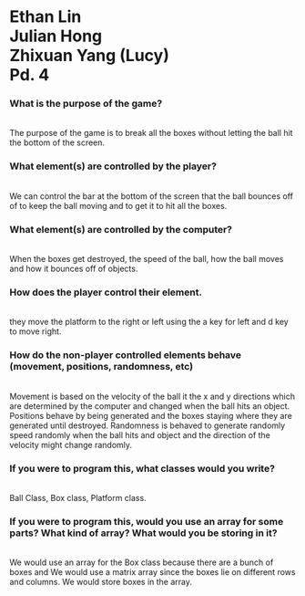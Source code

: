 <h1>Ethan Lin<br>
Julian Hong<br>
Zhixuan Yang (Lucy)<br>
Pd. 4<br></h1>
    <h3>What is the purpose of the game?</h3><br>
    The purpose of the game is to break all the boxes without letting the ball hit the bottom of the screen. <br>
    <h3>What element(s) are controlled by the player?</h3><br>
    We can control the bar at the bottom of the screen that the ball bounces off of to keep the ball moving and to get it to hit all the boxes.<br>
    <h3>What element(s) are controlled by the computer?</h3><br>
    When the boxes get destroyed, the speed of the ball, how the ball moves and how it bounces off of objects.<br>
    <h3>How does the player control their element.</h3><br>
    they move the platform to the right or left using the a key for left and d key to move right.<br>
    <h3>How do the non-player controlled elements behave (movement, positions, randomness, etc)</h3><br>
    Movement is based on the velocity of the ball it the x and y directions which are determined by the computer and changed when the ball hits an object. Positions behave by being generated and the boxes staying where they are generated until destroyed. Randomness is behaved to generate randomly speed randomly when the ball hits and object and the direction of the velocity might change randomly.<br>
    <h3>If you were to program this, what classes would you write?</h3><br>
    Ball Class, Box class, Platform class.<br>
    <h3>If you were to program this, would you use an array for some parts? What kind of array? What would you be storing in it?</h3><br>
    We would use an array for the Box class because there are a bunch of boxes and We would use a matrix array since the boxes lie on different rows and columns. We would store boxes in the array.
